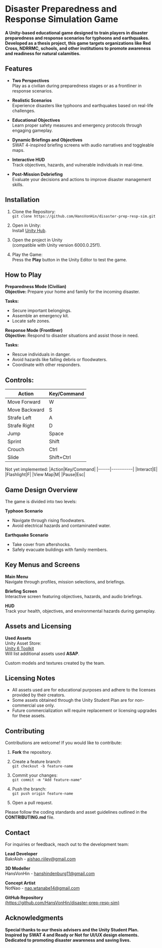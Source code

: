 # **Disaster Preparedness and Response Simulation Game**

**A Unity-based educational game designed to train players in disaster preparedness and response scenarios for typhoons and earthquakes. Developed as a thesis project, this game targets organizations like Red Cross, NDRRMC, schools, and other institutions to promote awareness and readiness for natural calamities.**

## **Features**
* **Two Perspectives** <br>Play as a civilian during preparedness stages or as a frontliner in response scenarios.

* **Realistic Scenarios** <br>Experience disasters like typhoons and earthquakes based on real-life challenges.

* **Educational Objectives** <br>Learn proper safety measures and emergency protocols through engaging gameplay.

* **Dynamic Briefings and Objectives** <br>SWAT 4-inspired briefing screens with audio narratives and toggleable maps.

* **Interactive HUD** <br>Track objectives, hazards, and vulnerable individuals in real-time.

* **Post-Mission Debriefing** <br>Evaluate your decisions and actions to improve disaster management skills.

## **Installation**
1. Clone the Repository: <br>
`git clone https://github.com/HansVonHin/disaster-prep-resp-sim.git`  

2. Open in Unity: <br>
Install [Unity Hub](https://public-cdn.cloud.unity3d.com/hub/prod/UnityHubSetup.exe).

3. Open the project in Unity<br>
(compatible with Unity version 6000.0.25f1).

4. Play the Game: <br>
Press the **Play** button in the Unity Editor to test the game.

## **How to Play**
**Preparedness Mode (Civilian)** <br>
**Objective:** Prepare your home and family for the incoming disaster.

**Tasks:** <br>
* Secure important belongings.
* Assemble an emergency kit.
* Locate safe zones.

**Response Mode (Frontliner)** <br>
**Objective:** Respond to disaster situations and assist those in need.

**Tasks:** <br>
* Rescue individuals in danger.
* Avoid hazards like falling debris or floodwaters.
* Coordinate with other responders.

## **Controls:**
|Action|Key/Command|
|------|-----------|
|Move Forward|W|
|Move Backward|S|
|Strafe Left|A|
|Strafe Right|D|
|Jump|Space|
|Sprint|Shift|
|Crouch|Ctrl|
|Slide|Shift+Ctrl|

Not yet implemented:
|Action|Key/Command|
|------|-----------|
|Interact|E|
|Flashlight|F|
|View Map|M|
|Pause|Esc|

## **Game Design Overview**
The game is divided into two levels:

**Typhoon Scenario**<br>
* Navigate through rising floodwaters.
* Avoid electrical hazards and contaminated water.

**Earthquake Scenario**<br> 
* Take cover from aftershocks.
* Safely evacuate buildings with family members.

## **Key Menus and Screens**<br>
**Main Menu**<br>
Navigate through profiles, mission selections, and briefings.

**Briefing Screen**<br> 
Interactive screen featuring objectives, hazards, and audio briefings.

**HUD**<br> 
Track your health, objectives, and environmental hazards during gameplay.

## **Assets and Licensing**
**Used Assets**<br>
Unity Asset Store: <br>
[Unity 6 Toolkit](https://assetstore.unity.com/mega-bundles/unity-6-toolkit)<br>
Will list additional assets used **ASAP**.

Custom models and textures created by the team.

## **Licensing Notes**
- All assets used are for educational purposes and adhere to the licenses provided by their creators.
- Some assets obtained through the Unity Student Plan are for non-commercial use only.
- Future commercialization will require replacement or licensing upgrades for these assets.

## **Contributing**
Contributions are welcome! If you would like to contribute:

1. **Fork** the repository.

2. Create a feature branch: <br>
`git checkout -b feature-name`

3. Commit your changes: <br>
`git commit -m "Add feature-name"`  

4. Push the branch: <br>
`git push origin feature-name`

5. Open a pull request.

Please follow the coding standards and asset guidelines outlined in the **CONTRIBUTING.md** file.

## **Contact**
For inquiries or feedback, reach out to the development team:

**Lead Developer**<br> 
BakrAish - aishao.riiley@gmail.com

**3D Modeller**<br> 
HansVonHin - hanshindenburg11@gmail.com

**Concept Artist**<br>
NotNao - nao.wtanabe14@gmail.com

**GitHub Repository**<br> 
[(https://github.com/HansVonHin/disaster-prep-resp-sim)](https://github.com/HansVonHin/disaster-prep-resp-sim)

## **Acknowledgments**
**Special thanks to our thesis advisers and the Unity Student Plan.<br>
Inspired by SWAT 4 and Ready or Not for UI/UX design elements.<br>
Dedicated to promoting disaster awareness and saving lives.**
